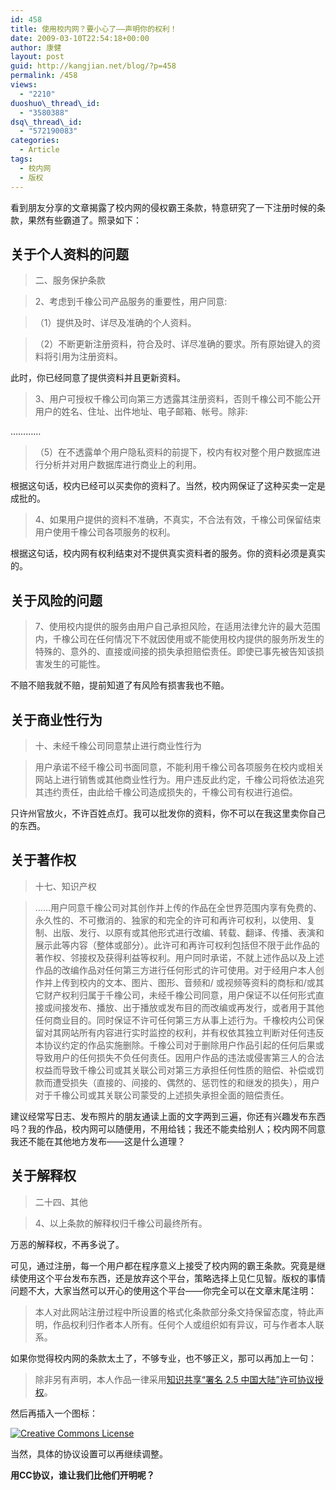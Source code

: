 ```yaml
---
id: 458
title: 使用校内网？要小心了——声明你的权利！
date: 2009-03-10T22:54:18+00:00
author: 康健
layout: post
guid: http://kangjian.net/blog/?p=458
permalink: /458
views:
  - "2210"
duoshuo\_thread\_id:
  - "3580388"
dsq\_thread\_id:
  - "572190083"
categories:
  - Article
tags:
  - 校内网
  - 版权
---
```

看到朋友分享的文章揭露了校内网的侵权霸王条款，特意研究了一下注册时候的条款，果然有些霸道了。照录如下：

## 关于个人资料的问题

> 二、服务保护条款
  
> 2、考虑到千橡公司产品服务的重要性，用户同意:
  
> （1）提供及时、详尽及准确的个人资料。
  
> （2）不断更新注册资料，符合及时、详尽准确的要求。所有原始键入的资料将引用为注册资料。 

此时，你已经同意了提供资料并且更新资料。

> 3、用户可授权千橡公司向第三方透露其注册资料，否则千橡公司不能公开用户的姓名、住址、出件地址、电子邮箱、帐号。除非:

…………

> （5）在不透露单个用户隐私资料的前提下，校内有权对整个用户数据库进行分析并对用户数据库进行商业上的利用。

根据这句话，校内已经可以买卖你的资料了。当然，校内网保证了这种买卖一定是成批的。

> 4、如果用户提供的资料不准确，不真实，不合法有效，千橡公司保留结束用户使用千橡公司各项服务的权利。

根据这句话，校内网有权利结束对不提供真实资料者的服务。你的资料必须是真实的。

## 关于风险的问题

> 7、使用校内提供的服务由用户自己承担风险，在适用法律允许的最大范围内，千橡公司在任何情况下不就因使用或不能使用校内提供的服务所发生的特殊的、意外的、直接或间接的损失承担赔偿责任。即使已事先被告知该损害发生的可能性。 

不赔不赔我就不赔，提前知道了有风险有损害我也不赔。

## 关于商业性行为

> 十、未经千橡公司同意禁止进行商业性行为
  
> 用户承诺不经千橡公司书面同意，不能利用千橡公司各项服务在校内或相关网站上进行销售或其他商业性行为。用户违反此约定，千橡公司将依法追究其违约责任，由此给千橡公司造成损失的，千橡公司有权进行追偿。 

只许州官放火，不许百姓点灯。我可以批发你的资料，你不可以在我这里卖你自己的东西。

## 关于著作权

> 十七、知识产权
  
> ……用户同意千橡公司对其创作并上传的作品在全世界范围内享有免费的、永久性的、不可撤消的、独家的和完全的许可和再许可权利，以使用、复制、出版、发行、以原有或其他形式进行改编、转载、翻译、传播、表演和展示此等内容（整体或部分）。此许可和再许可权利包括但不限于此作品的著作权、邻接权及获得利益等权利。用户同时承诺，不就上述作品以及上述作品的改编作品对任何第三方进行任何形式的许可使用。对于经用户本人创作并上传到校内的文本、图片、图形、音频和/ 或视频等资料的商标和/或其它财产权利归属于千橡公司，未经千橡公司同意，用户保证不以任何形式直接或间接发布、播放、出于播放或发布目的而改编或再发行，或者用于其他任何商业目的。同时保证不许可任何第三方从事上述行为。千橡校内公司保留对其网站所有内容进行实时监控的权利，并有权依其独立判断对任何违反本协议约定的作品实施删除。千橡公司对于删除用户作品引起的任何后果或导致用户的任何损失不负任何责任。因用户作品的违法或侵害第三人的合法权益而导致千橡公司或其关联公司对第三方承担任何性质的赔偿、补偿或罚款而遭受损失（直接的、间接的、偶然的、惩罚性的和继发的损失），用户对于千橡公司或其关联公司蒙受的上述损失承担全面的赔偿责任。

建议经常写日志、发布照片的朋友通读上面的文字两到三遍，你还有兴趣发布东西吗？我的作品，校内网可以随便用，不用给钱；我还不能卖给别人；校内网不同意我还不能在其他地方发布——这是什么道理？

## 关于解释权

> 二十四、其他
  
> 4、以上条款的解释权归千橡公司最终所有。 

万恶的解释权，不再多说了。
  
可见，通过注册，每一个用户都在程序意义上接受了校内网的霸王条款。究竟是继续使用这个平台发布东西，还是放弃这个平台，策略选择上见仁见智。版权的事情问题不大，大家当然可以开心的使用这个平台——你完全可以在文章末尾注明：

> 本人对此网站注册过程中所设置的格式化条款部分条文持保留态度，特此声明，作品权利归作者本人所有。任何个人或组织如有异议，可与作者本人联系。 

如果你觉得校内网的条款太土了，不够专业，也不够正义，那可以再加上一句：

> 除非另有声明，本人作品一律采用<a href="http://creativecommons.org/licenses/by-nc-nd/2.5/cn/" target=_blank>知识共享“署名 2.5 中国大陆”许可协议授权</a>。

然后再插入一个图标：

<a rel="license" href="http://creativecommons.org/licenses/by-nc-nd/2.5/cn/"><img alt="Creative Commons License" style="border-width:0" src="http://i.creativecommons.org/l/by-nc-nd/2.5/cn/88x31.png" /></a>

当然，具体的协议设置可以再继续调整。

**用CC协议，谁让我们比他们开明呢？**
